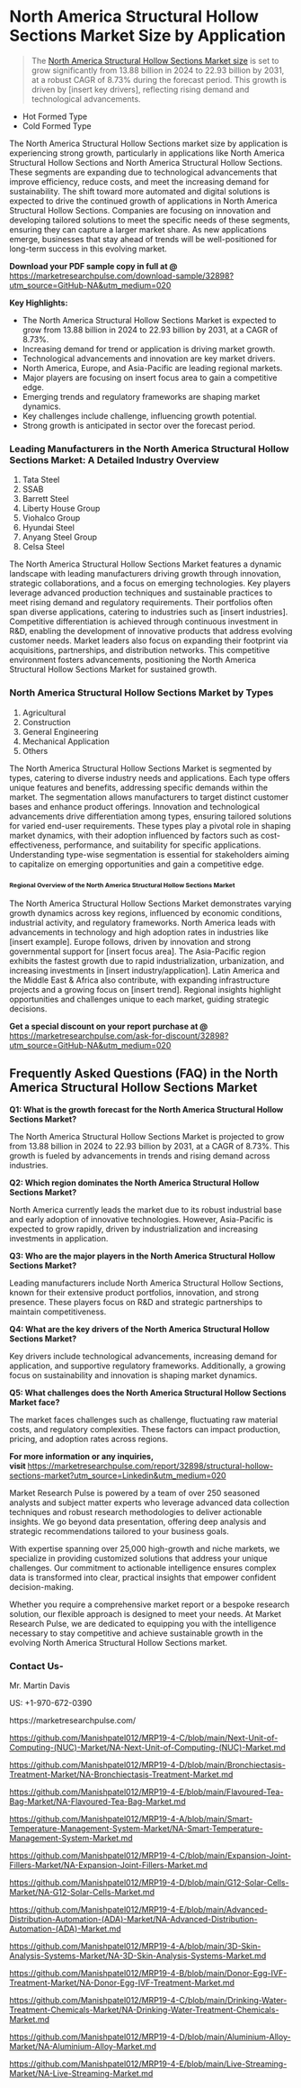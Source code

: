 <h1>North America Structural Hollow Sections Market&nbsp;Size by Application</h1><blockquote><p>The <a href="https://marketresearchpulse.com/download-sample/32898?utm_source=GitHub-NA&amp;utm_medium=020">North America Structural Hollow Sections Market size</a> is set to grow significantly from 13.88 billion in 2024 to 22.93 billion by 2031, at a robust CAGR of 8.73% during the forecast period. This growth is driven by [insert key drivers], reflecting rising demand and technological advancements.</p></blockquote><ul><li>Hot Formed Type<li> Cold Formed Type</li></ul><p>The North America Structural Hollow Sections market size by application is experiencing strong growth, particularly in applications like North America Structural Hollow Sections and North America Structural Hollow Sections. These segments are expanding due to technological advancements that improve efficiency, reduce costs, and meet the increasing demand for sustainability. The shift toward more automated and digital solutions is expected to drive the continued growth of applications in North America Structural Hollow Sections. Companies are focusing on innovation and developing tailored solutions to meet the specific needs of these segments, ensuring they can capture a larger market share. As new applications emerge, businesses that stay ahead of trends will be well-positioned for long-term success in this evolving market.</p><p><strong>Download your PDF sample copy in full at @ </strong><a href="https://marketresearchpulse.com/download-sample/32898?utm_source=GitHub-NA&amp;utm_medium=020">https://marketresearchpulse.com/download-sample/32898?utm_source=GitHub-NA&amp;utm_medium=020</a></p><p><strong>Key Highlights: </strong></p><ul><li>The North America Structural Hollow Sections Market is expected to grow from 13.88 billion in 2024 to 22.93 billion by 2031, at a CAGR of 8.73%.</li><li>Increasing demand for trend or application is driving market growth.</li><li>Technological advancements and innovation are key market drivers.</li><li>North America, Europe, and Asia-Pacific are leading regional markets.</li><li>Major players are focusing on insert focus area to gain a competitive edge.</li><li>Emerging trends and regulatory frameworks are shaping market dynamics.</li><li>Key challenges include challenge, influencing growth potential.</li><li>Strong growth is anticipated in sector over the forecast period.</li></ul><h3>Leading Manufacturers in the North America Structural Hollow Sections Market: A Detailed Industry Overview</h3><ol><li>Tata Steel</li><li>SSAB</li><li>Barrett Steel</li><li>Liberty House Group</li><li>Viohalco Group</li><li>Hyundai Steel</li><li>Anyang Steel Group</li><li>Celsa Steel</li></ol><div class="flex max-w-full flex-col flex-grow"><div class="min-h-8 text-message flex w-full flex-col items-end gap-2 whitespace-normal break-words [.text-message+&amp;]:mt-5" dir="auto" data-message-author-role="assistant" data-message-id="fd8432e4-4910-450d-b182-61b7bfb0a01f" data-message-model-slug="gpt-4o"><div class="flex w-full flex-col gap-1 empty:hidden first:pt-[3px]"><div class="markdown prose w-full break-words dark:prose-invert light"><p>The North America Structural Hollow Sections Market features a dynamic landscape with leading manufacturers driving growth through innovation, strategic collaborations, and a focus on emerging technologies. Key players leverage advanced production techniques and sustainable practices to meet rising demand and regulatory requirements. Their portfolios often span diverse applications, catering to industries such as [insert industries]. Competitive differentiation is achieved through continuous investment in R&amp;D, enabling the development of innovative products that address evolving customer needs. Market leaders also focus on expanding their footprint via acquisitions, partnerships, and distribution networks. This competitive environment fosters advancements, positioning the North America Structural Hollow Sections Market for sustained growth.</p></div></div></div></div><h3>North America Structural Hollow Sections Market by Types</h3><ol><li>Agricultural<li> Construction<li> General Engineering<li> Mechanical Application<li> Others</li></ol><div class="flex max-w-full flex-col flex-grow"><div class="min-h-8 text-message flex w-full flex-col items-end gap-2 whitespace-normal break-words [.text-message+&amp;]:mt-5" dir="auto" data-message-author-role="assistant" data-message-id="084470be-0bb7-4664-bddf-5156b4f41249" data-message-model-slug="gpt-4o-mini"><div class="flex w-full flex-col gap-1 empty:hidden first:pt-[3px]"><div class="markdown prose w-full break-words dark:prose-invert light"><p>The North America Structural Hollow Sections Market is segmented by types, catering to diverse industry needs and applications. Each type offers unique features and benefits, addressing specific demands within the market. The segmentation allows manufacturers to target distinct customer bases and enhance product offerings. Innovation and technological advancements drive differentiation among types, ensuring tailored solutions for varied end-user requirements. These types play a pivotal role in shaping market dynamics, with their adoption influenced by factors such as cost-effectiveness, performance, and suitability for specific applications. Understanding type-wise segmentation is essential for stakeholders aiming to capitalize on emerging opportunities and gain a competitive edge.</p></div></div></div></div><h3><span style="font-size: 11px;">Regional Overview of the North America Structural Hollow Sections Market</span></h3><div class="flex max-w-full flex-col flex-grow"><div class="min-h-8 text-message flex w-full flex-col items-end gap-2 whitespace-normal break-words [.text-message+&amp;]:mt-5" dir="auto" data-message-author-role="assistant" data-message-id="e9038762-ce64-4e30-91c9-9bd413514231" data-message-model-slug="gpt-4o-mini"><div class="flex w-full flex-col gap-1 empty:hidden first:pt-[3px]"><div class="markdown prose w-full break-words dark:prose-invert light"><p>The North America Structural Hollow Sections Market demonstrates varying growth dynamics across key regions, influenced by economic conditions, industrial activity, and regulatory frameworks. North America leads with advancements in technology and high adoption rates in industries like [insert example]. Europe follows, driven by innovation and strong governmental support for [insert focus area]. The Asia-Pacific region exhibits the fastest growth due to rapid industrialization, urbanization, and increasing investments in [insert industry/application]. Latin America and the Middle East &amp; Africa also contribute, with expanding infrastructure projects and a growing focus on [insert trend]. Regional insights highlight opportunities and challenges unique to each market, guiding strategic decisions.</p></div></div></div></div><p><strong>Get a special discount on your report purchase at @ </strong><a href="https://marketresearchpulse.com/ask-for-discount/32898?utm_source=GitHub-NA&amp;utm_medium=020">https://marketresearchpulse.com/ask-for-discount/32898?utm_source=GitHub-NA&amp;utm_medium=020</a></p><h2>Frequently Asked Questions (FAQ) in the North America Structural Hollow Sections Market</h2><p><strong>Q1: What is the growth forecast for the North America Structural Hollow Sections Market?</strong></p><p>The North America Structural Hollow Sections Market is projected to grow from 13.88 billion in 2024 to 22.93 billion by 2031, at a CAGR of 8.73%. This growth is fueled by advancements in trends and rising demand across industries.</p><p><strong>Q2: Which region dominates the North America Structural Hollow Sections Market?</strong></p><p>North America currently leads the market due to its robust industrial base and early adoption of innovative technologies. However, Asia-Pacific is expected to grow rapidly, driven by industrialization and increasing investments in application.</p><p><strong>Q3: Who are the major players in the North America Structural Hollow Sections Market?</strong></p><p>Leading manufacturers include North America Structural Hollow Sections, known for their extensive product portfolios, innovation, and strong presence. These players focus on R&amp;D and strategic partnerships to maintain competitiveness.</p><p><strong>Q4: What are the key drivers of the North America Structural Hollow Sections Market?</strong></p><p>Key drivers include technological advancements, increasing demand for application, and supportive regulatory frameworks. Additionally, a growing focus on sustainability and innovation is shaping market dynamics.</p><p><strong>Q5: What challenges does the North America Structural Hollow Sections Market face?</strong></p><p>The market faces challenges such as challenge, fluctuating raw material costs, and regulatory complexities. These factors can impact production, pricing, and adoption rates across regions.</p><p><strong>For more information or any inquiries, visit&nbsp;</strong><a href="https://marketresearchpulse.com/report/32898/structural-hollow-sections-market?utm_source=Linkedin&utm_medium=020">https://marketresearchpulse.com/report/32898/structural-hollow-sections-market?utm_source=Linkedin&utm_medium=020</a></p><p>Market Research Pulse is powered by a team of over 250 seasoned analysts and subject matter experts who leverage advanced data collection techniques and robust research methodologies to deliver actionable insights. We go beyond data presentation, offering deep analysis and strategic recommendations tailored to your business goals.</p><p>With expertise spanning over 25,000 high-growth and niche markets, we specialize in providing customized solutions that address your unique challenges. Our commitment to actionable intelligence ensures complex data is transformed into clear, practical insights that empower confident decision-making.</p><p>Whether you require a comprehensive market report or a bespoke research solution, our flexible approach is designed to meet your needs. At Market Research Pulse, we are dedicated to equipping you with the intelligence necessary to stay competitive and achieve sustainable growth in the evolving North America Structural Hollow Sections market.</p><h3><strong>Contact Us-</strong></h3><p>Mr. Martin Davis</p><p>US: +1-970-672-0390</p><p>https://marketresearchpulse.com/</p><p><a href="https://github.com/Manishpatel012/MRP19-4-C/blob/main/Next-Unit-of-Computing-(NUC)-Market/NA-Next-Unit-of-Computing-(NUC)-Market.md">https://github.com/Manishpatel012/MRP19-4-C/blob/main/Next-Unit-of-Computing-(NUC)-Market/NA-Next-Unit-of-Computing-(NUC)-Market.md</a></p><p><a href="https://github.com/Manishpatel012/MRP19-4-D/blob/main/Bronchiectasis-Treatment-Market/NA-Bronchiectasis-Treatment-Market.md">https://github.com/Manishpatel012/MRP19-4-D/blob/main/Bronchiectasis-Treatment-Market/NA-Bronchiectasis-Treatment-Market.md</a></p><p><a href="https://github.com/Manishpatel012/MRP19-4-E/blob/main/Flavoured-Tea-Bag-Market/NA-Flavoured-Tea-Bag-Market.md">https://github.com/Manishpatel012/MRP19-4-E/blob/main/Flavoured-Tea-Bag-Market/NA-Flavoured-Tea-Bag-Market.md</a></p><p><a href="https://github.com/Manishpatel012/MRP19-4-A/blob/main/Smart-Temperature-Management-System-Market/NA-Smart-Temperature-Management-System-Market.md">https://github.com/Manishpatel012/MRP19-4-A/blob/main/Smart-Temperature-Management-System-Market/NA-Smart-Temperature-Management-System-Market.md</a></p><p><a href="https://github.com/Manishpatel012/MRP19-4-C/blob/main/Expansion-Joint-Fillers-Market/NA-Expansion-Joint-Fillers-Market.md">https://github.com/Manishpatel012/MRP19-4-C/blob/main/Expansion-Joint-Fillers-Market/NA-Expansion-Joint-Fillers-Market.md</a></p><p><a href="https://github.com/Manishpatel012/MRP19-4-D/blob/main/G12-Solar-Cells-Market/NA-G12-Solar-Cells-Market.md">https://github.com/Manishpatel012/MRP19-4-D/blob/main/G12-Solar-Cells-Market/NA-G12-Solar-Cells-Market.md</a></p><p><a href="https://github.com/Manishpatel012/MRP19-4-E/blob/main/Advanced-Distribution-Automation-(ADA)-Market/NA-Advanced-Distribution-Automation-(ADA)-Market.md">https://github.com/Manishpatel012/MRP19-4-E/blob/main/Advanced-Distribution-Automation-(ADA)-Market/NA-Advanced-Distribution-Automation-(ADA)-Market.md</a></p><p><a href="https://github.com/Manishpatel012/MRP19-4-A/blob/main/3D-Skin-Analysis-Systems-Market/NA-3D-Skin-Analysis-Systems-Market.md">https://github.com/Manishpatel012/MRP19-4-A/blob/main/3D-Skin-Analysis-Systems-Market/NA-3D-Skin-Analysis-Systems-Market.md</a></p><p><a href="https://github.com/Manishpatel012/MRP19-4-B/blob/main/Donor-Egg-IVF-Treatment-Market/NA-Donor-Egg-IVF-Treatment-Market.md">https://github.com/Manishpatel012/MRP19-4-B/blob/main/Donor-Egg-IVF-Treatment-Market/NA-Donor-Egg-IVF-Treatment-Market.md</a></p><p><a href="https://github.com/Manishpatel012/MRP19-4-C/blob/main/Drinking-Water-Treatment-Chemicals-Market/NA-Drinking-Water-Treatment-Chemicals-Market.md">https://github.com/Manishpatel012/MRP19-4-C/blob/main/Drinking-Water-Treatment-Chemicals-Market/NA-Drinking-Water-Treatment-Chemicals-Market.md</a></p><p><a href="https://github.com/Manishpatel012/MRP19-4-D/blob/main/Aluminium-Alloy-Market/NA-Aluminium-Alloy-Market.md">https://github.com/Manishpatel012/MRP19-4-D/blob/main/Aluminium-Alloy-Market/NA-Aluminium-Alloy-Market.md</a></p><p><a href="https://github.com/Manishpatel012/MRP19-4-E/blob/main/Live-Streaming-Market/NA-Live-Streaming-Market.md">https://github.com/Manishpatel012/MRP19-4-E/blob/main/Live-Streaming-Market/NA-Live-Streaming-Market.md</a></p>
